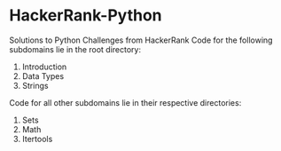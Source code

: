 # HackerRank-Python

Solutions to Python Challenges from HackerRank
Code for the following subdomains lie in the root directory:

1. Introduction
2. Data Types
3. Strings

Code for all other subdomains lie in their respective directories:

1. Sets
2. Math
3. Itertools

